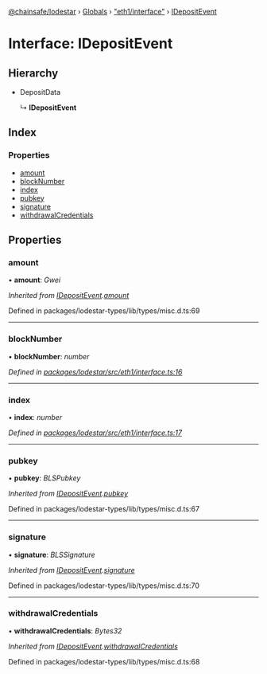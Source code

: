[@chainsafe/lodestar](../README.md) › [Globals](../globals.md) › ["eth1/interface"](../modules/_eth1_interface_.md) › [IDepositEvent](_eth1_interface_.idepositevent.md)

# Interface: IDepositEvent

## Hierarchy

* DepositData

  ↳ **IDepositEvent**

## Index

### Properties

* [amount](_eth1_interface_.idepositevent.md#amount)
* [blockNumber](_eth1_interface_.idepositevent.md#blocknumber)
* [index](_eth1_interface_.idepositevent.md#index)
* [pubkey](_eth1_interface_.idepositevent.md#pubkey)
* [signature](_eth1_interface_.idepositevent.md#signature)
* [withdrawalCredentials](_eth1_interface_.idepositevent.md#withdrawalcredentials)

## Properties

###  amount

• **amount**: *Gwei*

*Inherited from [IDepositEvent](_eth1_interface_.idepositevent.md).[amount](_eth1_interface_.idepositevent.md#amount)*

Defined in packages/lodestar-types/lib/types/misc.d.ts:69

___

###  blockNumber

• **blockNumber**: *number*

*Defined in [packages/lodestar/src/eth1/interface.ts:16](https://github.com/ChainSafe/lodestar/blob/b76b72d03/packages/lodestar/src/eth1/interface.ts#L16)*

___

###  index

• **index**: *number*

*Defined in [packages/lodestar/src/eth1/interface.ts:17](https://github.com/ChainSafe/lodestar/blob/b76b72d03/packages/lodestar/src/eth1/interface.ts#L17)*

___

###  pubkey

• **pubkey**: *BLSPubkey*

*Inherited from [IDepositEvent](_eth1_interface_.idepositevent.md).[pubkey](_eth1_interface_.idepositevent.md#pubkey)*

Defined in packages/lodestar-types/lib/types/misc.d.ts:67

___

###  signature

• **signature**: *BLSSignature*

*Inherited from [IDepositEvent](_eth1_interface_.idepositevent.md).[signature](_eth1_interface_.idepositevent.md#signature)*

Defined in packages/lodestar-types/lib/types/misc.d.ts:70

___

###  withdrawalCredentials

• **withdrawalCredentials**: *Bytes32*

*Inherited from [IDepositEvent](_eth1_interface_.idepositevent.md).[withdrawalCredentials](_eth1_interface_.idepositevent.md#withdrawalcredentials)*

Defined in packages/lodestar-types/lib/types/misc.d.ts:68
